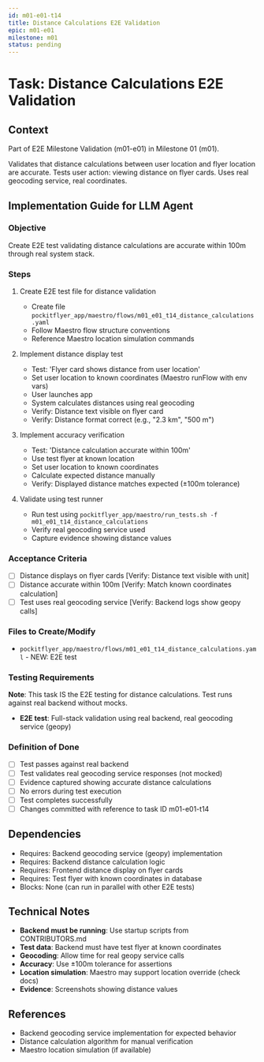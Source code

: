 ```yaml
---
id: m01-e01-t14
title: Distance Calculations E2E Validation
epic: m01-e01
milestone: m01
status: pending
---
```


# Task: Distance Calculations E2E Validation

## Context
Part of E2E Milestone Validation (m01-e01) in Milestone 01 (m01).

Validates that distance calculations between user location and flyer location are accurate. Tests user action: viewing distance on flyer cards. Uses real geocoding service, real coordinates.

## Implementation Guide for LLM Agent

### Objective
Create E2E test validating distance calculations are accurate within 100m through real system stack.

### Steps

1. Create E2E test file for distance validation
   - Create file `pockitflyer_app/maestro/flows/m01_e01_t14_distance_calculations.yaml`
   - Follow Maestro flow structure conventions
   - Reference Maestro location simulation commands

2. Implement distance display test
   - Test: 'Flyer card shows distance from user location'
   - Set user location to known coordinates (Maestro runFlow with env vars)
   - User launches app
   - System calculates distances using real geocoding
   - Verify: Distance text visible on flyer card
   - Verify: Distance format correct (e.g., "2.3 km", "500 m")

3. Implement accuracy verification
   - Test: 'Distance calculation accurate within 100m'
   - Use test flyer at known location
   - Set user location to known coordinates
   - Calculate expected distance manually
   - Verify: Displayed distance matches expected (±100m tolerance)

4. Validate using test runner
   - Run test using `pockitflyer_app/maestro/run_tests.sh -f m01_e01_t14_distance_calculations`
   - Verify real geocoding service used
   - Capture evidence showing distance values

### Acceptance Criteria
- [ ] Distance displays on flyer cards [Verify: Distance text visible with unit]
- [ ] Distance accurate within 100m [Verify: Match known coordinates calculation]
- [ ] Test uses real geocoding service [Verify: Backend logs show geopy calls]

### Files to Create/Modify
- `pockitflyer_app/maestro/flows/m01_e01_t14_distance_calculations.yaml` - NEW: E2E test

### Testing Requirements
**Note**: This task IS the E2E testing for distance calculations. Test runs against real backend without mocks.

- **E2E test**: Full-stack validation using real backend, real geocoding service (geopy)

### Definition of Done
- [ ] Test passes against real backend
- [ ] Test validates real geocoding service responses (not mocked)
- [ ] Evidence captured showing accurate distance calculations
- [ ] No errors during test execution
- [ ] Test completes successfully
- [ ] Changes committed with reference to task ID m01-e01-t14

## Dependencies
- Requires: Backend geocoding service (geopy) implementation
- Requires: Backend distance calculation logic
- Requires: Frontend distance display on flyer cards
- Requires: Test flyer with known coordinates in database
- Blocks: None (can run in parallel with other E2E tests)

## Technical Notes
- **Backend must be running**: Use startup scripts from CONTRIBUTORS.md
- **Test data**: Backend must have test flyer at known coordinates
- **Geocoding**: Allow time for real geopy service calls
- **Accuracy**: Use ±100m tolerance for assertions
- **Location simulation**: Maestro may support location override (check docs)
- **Evidence**: Screenshots showing distance values

## References
- Backend geocoding service implementation for expected behavior
- Distance calculation algorithm for manual verification
- Maestro location simulation (if available)

